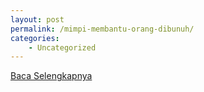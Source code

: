 ```yaml
---
layout: post
permalink: /mimpi-membantu-orang-dibunuh/
categories:
    - Uncategorized
---
```


[Baca Selengkapnya](/07)